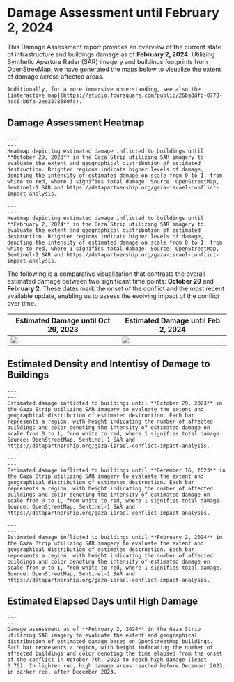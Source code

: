 # Damage Assessment until February 2, 2024

This Damage Assessment report provides an overview of the current state of infrastructure and buildings damage as of **February 2, 2024**. Utilizing Synthetic Aperture Radar (SAR) imagery and buildings footprints from [OpenStreeMap](https://www.hotosm.org), we have generated the maps below to visualize the extent of damage across affected areas.

```{seealso}
Additionally, for a more immersive understanding, see also the [interactive map](https://studio.foursquare.com/public/26ba3dfb-0770-4cc6-b6fa-2ee2878580fc).
```

## Damage Assessment Heatmap

```{figure} heatmap-20231029.png
---
---
Heatmap depicting estimated damage inflicted to buildings until **October 29, 2023** in the Gaza Strip utilizing SAR imagery to evaluate the extent and geographical distribution of estimated destruction. Brighter regions indicate higher levels of damage, denoting the intensity of estimated damage on scale from 0 to 1, from white to red, where 1 signifies total damage. Source: OpenStreetMap, Sentinel-1 SAR and https://datapartnership.org/gaza-israel-conflict-impact-analysis.
```

```{figure} heatmap-20240202.png
---
---
Heatmap depicting estimated damage inflicted to buildings until **February 2, 2024** in the Gaza Strip utilizing SAR imagery to evaluate the extent and geographical distribution of estimated destruction. Brighter regions indicate higher levels of damage, denoting the intensity of estimated damage on scale from 0 to 1, from white to red, where 1 signifies total damage. Source: OpenStreetMap, Sentinel-1 SAR and https://datapartnership.org/gaza-israel-conflict-impact-analysis.
```

The following is a comparative visualization that contrasts the overall estimated damage between two significant time points: **October 29** and **February 2**. These dates mark the onset of the conflict and the most recent available update, enabling us to assess the evolving impact of the conflict over time.

|Estimated Damage until Oct 29, 2023 | Estimated Damage until Feb 2, 2024|
|- | -|
|![]( heatmap-20231029.png) | ![](heatmap-20240202.png)|

## Estimated Density and Intentisy of Damage to Buildings

```{figure} buildings-20231025_dark.png
---
---
Estimated damage inflicted to buildings until **October 29, 2023** in the Gaza Strip utilizing SAR imagery to evaluate the extent and geographical distribution of estimated destruction. Each bar represents a region, with height indicating the number of affected buildings and color denoting the intensity of estimated damage on scale from 0 to 1, from white to red, where 1 signifies total damage. Source: OpenStreetMap, Sentinel-1 SAR and https://datapartnership.org/gaza-israel-conflict-impact-analysis.
```

```{figure} buildings-20231216_dark.png
---
---
Estimated damage inflicted to buildings until **December 16, 2023** in the Gaza Strip utilizing SAR imagery to evaluate the extent and geographical distribution of estimated destruction. Each bar represents a region, with height indicating the number of affected buildings and color denoting the intensity of estimated damage on scale from 0 to 1, from white to red, where 1 signifies total damage. Source: OpenStreetMap, Sentinel-1 SAR and https://datapartnership.org/gaza-israel-conflict-impact-analysis.
```

```{figure} buildings-20240202_dark.png
---
---
Estimated damage inflicted to buildings until **February 2, 2024** in the Gaza Strip utilizing SAR imagery to evaluate the extent and geographical distribution of estimated destruction. Each bar represents a region, with height indicating the number of affected buildings and color denoting the intensity of estimated damage on scale from 0 to 1, from white to red, where 1 signifies total damage. Source: OpenStreetMap, Sentinel-1 SAR and https://datapartnership.org/gaza-israel-conflict-impact-analysis.
```

## Estimated Elapsed Days until High Damage

```{figure} elapsed-20240202_dark.png
---
---
Damage assessment as of **February 2, 2024** in the Gaza Strip utilizing SAR imagery to evaluate the extent and geographical distribution of estimated damage based on OpenStreetMap buildings. Each bar represents a region, with height indicating the number of affected buildings and color denoting the time elapsed from the onset of the conflict in October 7th, 2023 to reach high damage (least 0.75). In lighter red, high damage areas reached before December 2023; in darker red, after December 2023.
```
